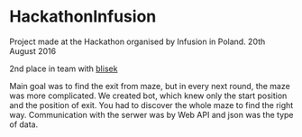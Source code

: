 # HackathonInfusion

Project made at the Hackathon organised by Infusion in Poland.
20th August 2016

2nd place in team with [blisek](https://github.com/blisek)

Main goal was to find the exit from maze, but in every next round, the maze was more complicated.
We created bot, which knew only the start position and the position of exit. You had to discover the whole maze to find the right way.
Communication with the serwer was by Web API and json was the type of data.
